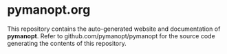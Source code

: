 # pymanopt.org

This repository contains the auto-generated website and documentation of
**pymanopt**. Refer to github.com/pymanopt/pymanopt for the source code
generating the contents of this repository.

